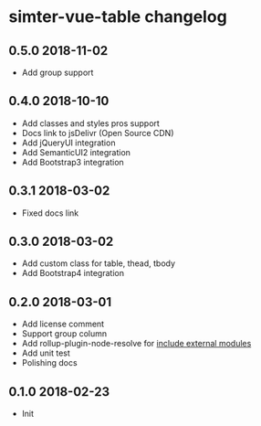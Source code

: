 # simter-vue-table changelog

## 0.5.0 2018-11-02

- Add group support

## 0.4.0 2018-10-10

- Add classes and styles pros support
- Docs link to jsDelivr (Open Source CDN)
- Add jQueryUI integration
- Add SemanticUI2 integration
- Add Bootstrap3 integration

## 0.3.1 2018-03-02

- Fixed docs link


## 0.3.0 2018-03-02

- Add custom class for table, thead, tbody
- Add Bootstrap4 integration

## 0.2.0 2018-03-01

- Add license comment
- Support group column
- Add rollup-plugin-node-resolve for [include external modules](https://github.com/rollup/rollup/wiki/Troubleshooting#treating-module-as-external-dependency)
- Add unit test
- Polishing docs

## 0.1.0 2018-02-23

- Init